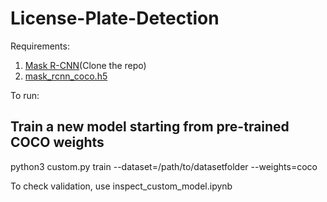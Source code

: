 # License-Plate-Detection

Requirements:
1. [Mask R-CNN](https://github.com/matterport/Mask_RCNN)(Clone the repo)
2. [mask_rcnn_coco.h5](https://github.com/matterport/Mask_RCNN/releases)

To run:
## Train a new model starting from pre-trained COCO weights
python3 custom.py train --dataset=/path/to/datasetfolder --weights=coco

To check validation, use inspect_custom_model.ipynb

